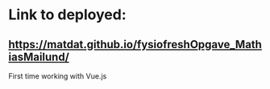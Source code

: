 # Link to deployed:
## https://matdat.github.io/fysiofreshOpgave_MathiasMailund/

First time working with Vue.js
